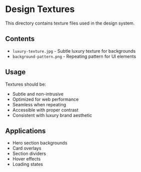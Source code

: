 # Design Textures

This directory contains texture files used in the design system.

## Contents

- `luxury-texture.jpg` - Subtle luxury texture for backgrounds
- `background-pattern.png` - Repeating pattern for UI elements

## Usage

Textures should be:
- Subtle and non-intrusive
- Optimized for web performance
- Seamless when repeating
- Accessible with proper contrast
- Consistent with luxury brand aesthetic

## Applications

- Hero section backgrounds
- Card overlays
- Section dividers
- Hover effects
- Loading states